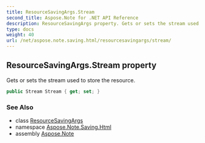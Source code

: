 ```yaml
---
title: ResourceSavingArgs.Stream
second_title: Aspose.Note for .NET API Reference
description: ResourceSavingArgs property. Gets or sets the stream used to store the resource
type: docs
weight: 40
url: /net/aspose.note.saving.html/resourcesavingargs/stream/
---
```

## ResourceSavingArgs.Stream property

Gets or sets the stream used to store the resource.

```csharp
public Stream Stream { get; set; }
```

### See Also

* class [ResourceSavingArgs](../)
* namespace [Aspose.Note.Saving.Html](../../resourcesavingargs/)
* assembly [Aspose.Note](../../../)


